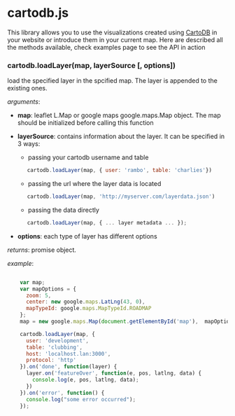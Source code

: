 
# cartodb.js

This library allows you to use the visualizations created using [CartoDB](http://cartodb.com/ "cartodb") in your website or introduce them in your current map. Here are described all the methods available, check examples page to see the API in action


### **cartodb.loadLayer**(map, layerSource [, options])

load the specified layer in the spcified map. The layer is appended to the existing ones.

*arguments*:

  + **map**: leaflet L.Map or google maps google.maps.Map object. The map should be initialized before calling this function

  + **layerSource**: contains information about the layer. It can be specified in 3 ways:

    - passing your cartodb username and table

    ```javascript
       cartodb.loadLayer(map, { user: 'rambo', table: 'charlies'})
    ```

    - passing the url where the layer data is located

    ```javascript
       cartodb.loadLayer(map, 'http://myserver.com/layerdata.json')
    ```

    - passing the data directly

    ```javascript
       cartodb.loadLayer(map, { ... layer metadata ... });
    ```

  + **options**: each type of layer has different options

*returns*: promise object.

*example*:

```javascript

    var map;
    var mapOptions = {
      zoom: 5,
      center: new google.maps.LatLng(43, 0),
      mapTypeId: google.maps.MapTypeId.ROADMAP
    };
    map = new google.maps.Map(document.getElementById('map'),  mapOptions);

    cartodb.loadLayer(map, {
      user: 'development',
      table: 'clubbing',
      host: 'localhost.lan:3000',
      protocol: 'http'
    }).on('done', function(layer) {
      layer.on('featureOver', function(e, pos, latlng, data) {
        console.log(e, pos, latlng, data);
      })
    }).on('error', function() {
      console.log("some error occurred");
    });

```




